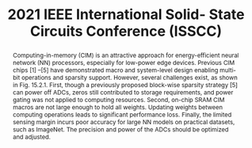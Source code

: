 ---
title: 2021 IEEE International Solid- State Circuits Conference (ISSCC)

authors:
- Jinshan Yue
- Xiaoyu Feng
- Yifan He
- Yuxuan Huang
- Yipeng Wang
- Zhe Yuan
- Mingtao Zhan
- Jiaxin Liu
- Jian-Wei Su
- Yen-Lin Chung
- Ping-Chun Wu
- Li-Yang Hung
- Meng-Fan Chang
- Nan Sun
- Xueqing Li
- Huazhong Yang
- Yongpan Liu

publishDate: "2021-02-13"

summary: ISSCC, 2021

abstract: "Computing-in-memory (CIM) is an attractive approach for energy-efficient neural network (NN) processors, especially for low-power edge devices. Previous CIM chips [1] –[5] have demonstrated macro and system-level design enabling multi-bit operations and sparsity support. However, several challenges exist, as shown in Fig. 15.2.1. First, though a previously proposed block-wise sparsity strategy [5] can power off ADCs, zeros still contributed to storage requirements, and power gating was not applied to computing resources. Second, on-chip SRAM CIM macros are not large enough to hold all weights. Updating weights between computing operations leads to significant performance loss. Finally, the limited sensing margin incurs poor accuracy for large NN models on practical datasets, such as ImageNet. The precision and power of the ADCs should be optimized and adjusted."

publication_types: ["1"]

publication: "2021 IEEE International Solid- State Circuits Conference (ISSCC)"



links:
- name: IEEE Xplore
  url: https://ieeexplore.ieee.org/document/9365958/
---